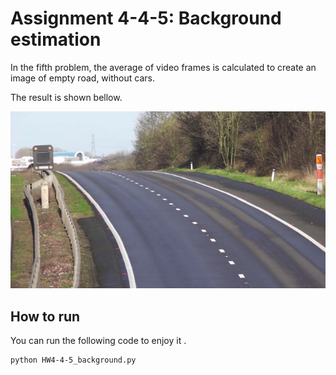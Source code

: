 # Assignment 4-4-5: Background estimation
In the fifth problem, the average of video frames is calculated to create an image of empty road, without cars.


The result is shown bellow.

![Alt text](result.png)

## How to run

You can run the following code to enjoy it . 




```
python HW4-4-5_background.py